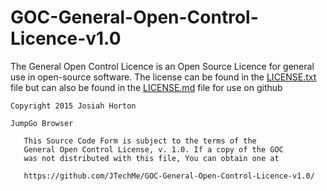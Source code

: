# GOC-General-Open-Control-Licence-v1.0
The General Open Control Licence is an Open Source Licence for general use in open-source software.
The license can be found in the [LICENSE.txt](https://github.com/JTechMe/GOC-General-Open-Control-Licence-v1.0/blob/master/LICENSE.txt) file but can also be found in the [LICENSE.md](https://github.com/JTechMe/GOC-General-Open-Control-Licence-v1.0/blob/master/LICENSE.md) file for use on github

````
Copyright 2015 Josiah Horton

JumpGo Browser

   This Source Code Form is subject to the terms of the 
   General Open Control License, v. 1.0. If a copy of the GOC 
   was not distributed with this file, You can obtain one at 
   
   https://github.com/JTechMe/GOC-General-Open-Control-Licence-v1.0/
````
